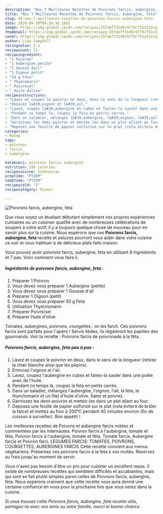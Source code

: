 ```yaml
---
description: "Nos 7 Meilleures Recettes de Poivrons farcis, aubergine, feta"
title: "Nos 7 Meilleures Recettes de Poivrons farcis, aubergine, feta"
slug: 48-nos-7-meilleures-recettes-de-poivrons-farcis-aubergine-feta
date: 2020-09-10T04:36:36.186Z
image: https://img-global.cpcdn.com/recipes/15fabff31d9c9779/751x532cq70/poivrons-farcis-aubergine-feta-photo-principale-de-la-recette.jpg
thumbnail: https://img-global.cpcdn.com/recipes/15fabff31d9c9779/751x532cq70/poivrons-farcis-aubergine-feta-photo-principale-de-la-recette.jpg
cover: https://img-global.cpcdn.com/recipes/15fabff31d9c9779/751x532cq70/poivrons-farcis-aubergine-feta-photo-principale-de-la-recette.jpg
author: Lida Campbell
ratingvalue: 3.1
reviewcount: 12
recipeingredient:
- "1 Poivron"
- "1 Aubergine petite"
- "1 Gousse dail"
- "1 Oignon petit"
- "50 g Feta"
- " Thymromarin"
- " Poivresel"
- " Huile dolive"
recipeinstructions:
- "Lavez et coupez le poivron en deux, dans le sens de la longueur (retirez la chair blanche ainsi que les pépins)."
- "Émincez l&#39;oignon et l&#39;ail."
- "Lavez, coupez l&#39;aubergine en cubes et faites-la sauter dans une poêle avec de l&#39;huile."
- "Pendant ce temps là, coupez la feta en petits carrés."
- "Dans un saladier, mélangez l&#39;aubergine, l&#39;oignon, l&#39;ail, la feta, le thym/romarin et un filet d&#39;huile d&#39;olive. Salez et poivrez."
- "Garnissez les demi-poivron et mettez-les dans un plat allant au four."
- "Deposez une feuille de papier sulfurisé sur le plat (cela évitera de brûler la farce) et mettez au four à 200°C pendant 40 minutes environ (fin de cuisson à surveiller). Bon appétit !"
categories:
- Resep
tags:
- poivrons
- farcis
- aubergine

katakunci: poivrons farcis aubergine 
nutrition: 189 calories
recipecuisine: Indonesian
preptime: "PT26M"
cooktime: "PT35M"
recipeyield: "2"
recipecategory: Dinner

---
```



![Poivrons farcis, aubergine, feta](https://img-global.cpcdn.com/recipes/15fabff31d9c9779/751x532cq70/poivrons-farcis-aubergine-feta-photo-principale-de-la-recette.jpg)

Que vous soyez un étudiant débutant simplement vos propres expériences culinaires ou un cuisinier qualifié avec de nombreuses célébrations de soupers à votre actif, il y a toujours quelque chose de nouveau pour en savoir plus sur la cuisine. Nous espérons que ces <strong> Poivrons farcis, aubergine, feta </strong> recette et astuces pourront vous aider dans votre cuisine ce soir et vous habituer à de délicieux plats faits maison.

<!--inarticleads1-->

Vous pouvez avoir poivrons farcis, aubergine, feta en utilisant 8 Ingrédients et 7 pas. Voici comment vous faire il.

##### Ingrédients de poivrons farcis, aubergine, feta :

1. Préparer 1 Poivron
1. Vous devez vous préparer 1 Aubergine (petite)
1. Vous devez vous préparer 1 Gousse d&#39;ail
1. Préparer 1 Oignon (petit)
1. Vous devez vous préparer 50 g Feta
1. Utilisation  Thym/romarin
1. Préparer  Poivre/sel
1. Préparer  Huile d&#39;olive


Tomates, aubergines, poivrons, courgettes : on les farcit. Ces poivrons farcis sont parfaits pour l&#39;apéro ! Servis tièdes, ils régaleront les papilles des gourmands. Voir la recette : Poivrons farcis de poivronade à la fêta.. 

<!--inarticleads2-->

##### Poivrons farcis, aubergine, feta pas à pas :

1. Lavez et coupez le poivron en deux, dans le sens de la longueur (retirez la chair blanche ainsi que les pépins).
1. Émincez l&#39;oignon et l&#39;ail.
1. Lavez, coupez l&#39;aubergine en cubes et faites-la sauter dans une poêle avec de l&#39;huile.
1. Pendant ce temps là, coupez la feta en petits carrés.
1. Dans un saladier, mélangez l&#39;aubergine, l&#39;oignon, l&#39;ail, la feta, le thym/romarin et un filet d&#39;huile d&#39;olive. Salez et poivrez.
1. Garnissez les demi-poivron et mettez-les dans un plat allant au four.
1. Deposez une feuille de papier sulfurisé sur le plat (cela évitera de brûler la farce) et mettez au four à 200°C pendant 40 minutes environ (fin de cuisson à surveiller). Bon appétit !


Les meilleures recettes de Poivons et aubergine farcis notées et commentées par les internautes. Poivron farcis à l&#39;aubergine, tomate et fêta, Poivron farcis à l&#39;aubergine, tomate et fêta, Tomate farcie, Aubergine farcie et Poivron farci. LÉGUMES FARCIS: TOMATES, POIVRONS, COURGETTES, AUBERGINES FARCIS Cette recette convient aux menus végétariens. Présentez ces poivrons farcis à la feta à vos invités. Réservez au frais jusqu&#39;au moment de servir. 

<!--inarticleads1-->

<p>
Vous n'avez pas besoin d'être un pro pour cuisiner un excellent repas. Il existe de nombreuses recettes qui semblent difficiles et accablantes, mais qui sont en fait plutôt simples parmi celles de Poivrons farcis, aubergine, feta. Nous espérons vraiment que cette recette vous aura donné une certaine confiance en vous pour la prochaine fois que vous serez dans la cuisine.
</p>

<p>
<i>Si vous trouvez cette Poivrons farcis, aubergine, feta recette utile, partagez-la avec vos amis ou votre famille, merci et bonne chance.</i>
</p>
